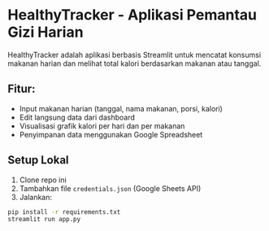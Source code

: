 # HealthyTracker - Aplikasi Pemantau Gizi Harian

HealthyTracker adalah aplikasi berbasis Streamlit untuk mencatat konsumsi makanan harian dan melihat total kalori berdasarkan makanan atau tanggal.

## Fitur:
- Input makanan harian (tanggal, nama makanan, porsi, kalori)
- Edit langsung data dari dashboard
- Visualisasi grafik kalori per hari dan per makanan
- Penyimpanan data menggunakan Google Spreadsheet

## Setup Lokal
1. Clone repo ini
2. Tambahkan file `credentials.json` (Google Sheets API)
3. Jalankan:
```bash
pip install -r requirements.txt
streamlit run app.py